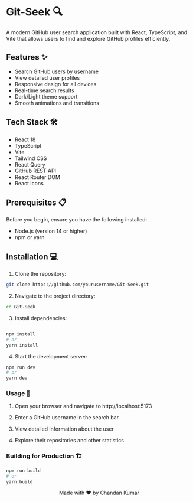 # Git-Seek 🔍

A modern GitHub user search application built with React, TypeScript, and Vite that allows users to find and explore GitHub profiles efficiently.

## Features ✨

- Search GitHub users by username
- View detailed user profiles
- Responsive design for all devices
- Real-time search results
- Dark/Light theme support
- Smooth animations and transitions

## Tech Stack 🛠️

- React 18
- TypeScript
- Vite
- Tailwind CSS
- React Query
- GitHub REST API
- React Router DOM
- React Icons

## Prerequisites 📋

Before you begin, ensure you have the following installed:

- Node.js (version 14 or higher)
- npm or yarn

## Installation 💻

1. Clone the repository:

```bash
git clone https://github.com/yourusername/Git-Seek.git
```

2. Navigate to the project directory:

```bash
cd Git-Seek
```

3. Install dependencies:

```bash

npm install
# or
yarn install

```

4. Start the development server:

```bash
npm run dev
# or
yarn dev

```

### Usage 🚀

1. Open your browser and navigate to http://localhost:5173

2. Enter a GitHub username in the search bar

3. View detailed information about the user

4. Explore their repositories and other statistics

### Building for Production 🏗️

```bash
npm run build
# or
yarn build

```

<div align="center">
Made with ❤️ by Chandan Kumar
</div>
